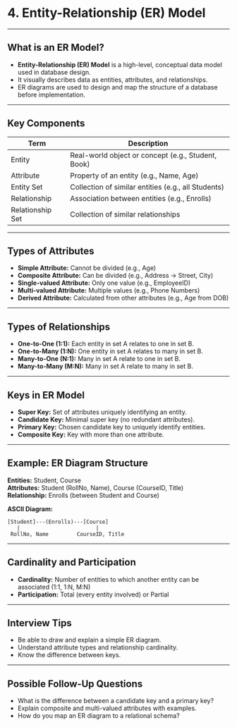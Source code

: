 # 4. Entity-Relationship (ER) Model

---

## What is an ER Model?

- **Entity-Relationship (ER) Model** is a high-level, conceptual data model used in database design.
- It visually describes data as entities, attributes, and relationships.
- ER diagrams are used to design and map the structure of a database before implementation.

---

## Key Components

| Term         | Description                                         |
|--------------|-----------------------------------------------------|
| Entity       | Real-world object or concept (e.g., Student, Book)  |
| Attribute    | Property of an entity (e.g., Name, Age)             |
| Entity Set   | Collection of similar entities (e.g., all Students) |
| Relationship | Association between entities (e.g., Enrolls)        |
| Relationship Set | Collection of similar relationships             |

---

## Types of Attributes

- **Simple Attribute:** Cannot be divided (e.g., Age)
- **Composite Attribute:** Can be divided (e.g., Address → Street, City)
- **Single-valued Attribute:** Only one value (e.g., EmployeeID)
- **Multi-valued Attribute:** Multiple values (e.g., Phone Numbers)
- **Derived Attribute:** Calculated from other attributes (e.g., Age from DOB)

---

## Types of Relationships

- **One-to-One (1:1):** Each entity in set A relates to one in set B.
- **One-to-Many (1:N):** One entity in set A relates to many in set B.
- **Many-to-One (N:1):** Many in set A relate to one in set B.
- **Many-to-Many (M:N):** Many in set A relate to many in set B.

---

## Keys in ER Model

- **Super Key:** Set of attributes uniquely identifying an entity.
- **Candidate Key:** Minimal super key (no redundant attributes).
- **Primary Key:** Chosen candidate key to uniquely identify entities.
- **Composite Key:** Key with more than one attribute.

---

## Example: ER Diagram Structure

**Entities:** Student, Course  
**Attributes:** Student (RollNo, Name), Course (CourseID, Title)  
**Relationship:** Enrolls (between Student and Course)

**ASCII Diagram:**
```
[Student]---(Enrolls)---[Course]
   |                        |
 RollNo, Name         CourseID, Title
```

---

## Cardinality and Participation

- **Cardinality:** Number of entities to which another entity can be associated (1:1, 1:N, M:N)
- **Participation:** Total (every entity involved) or Partial

---

## Interview Tips

- Be able to draw and explain a simple ER diagram.
- Understand attribute types and relationship cardinality.
- Know the difference between keys.

---

## Possible Follow-Up Questions

- What is the difference between a candidate key and a primary key?
- Explain composite and multi-valued attributes with examples.
- How do you map an ER diagram to a relational schema?
